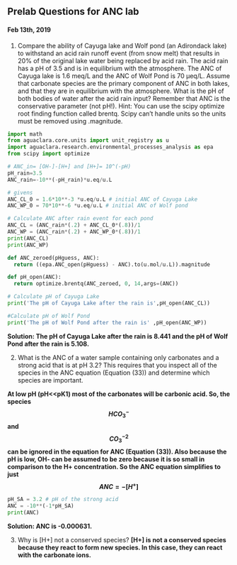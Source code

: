 ## Prelab Questions for ANC lab
#### Feb 13th, 2019

1. Compare the ability of Cayuga lake and Wolf pond (an Adirondack lake) to withstand an acid rain runoff event (from snow melt) that results in 20% of the original lake water being replaced by acid rain. The acid rain has a pH of 3.5 and is in equilibrium with the atmosphere. The ANC of Cayuga lake is 1.6 meq/L and the ANC of Wolf Pond is 70 μeq/L. Assume that carbonate species are the primary component of ANC in both lakes, and that they are in equilibrium with the atmosphere. What is the pH of both bodies of water after the acid rain input? Remember that ANC is the conservative parameter (not pH!). Hint: You can use the scipy optimize root finding function called brentq. Scipy can’t handle units so the units must be removed using .magnitude.

```python
import math
from aguaclara.core.units import unit_registry as u
import aguaclara.research.environmental_processes_analysis as epa
from scipy import optimize

# ANC_in= [OH-]-[H+] and [H+]= 10^(-pH)
pH_rain=3.5
ANC_rain=-10**(-pH_rain)*u.eq/u.L

# givens
ANC_CL_0 = 1.6*10**-3 *u.eq/u.L # initial ANC of Cayuga Lake
ANC_WP_0 = 70*10**-6 *u.eq/u.L # initial ANC of Wolf pond

# Calculate ANC after rain event for each pond
ANC_CL = (ANC_rain*(.2) + ANC_CL_0*(.8))/1
ANC_WP = (ANC_rain*(.2) + ANC_WP_0*(.8))/1
print(ANC_CL)
print(ANC_WP)

def ANC_zeroed(pHguess, ANC):
  return ((epa.ANC_open(pHguess) - ANC).to(u.mol/u.L)).magnitude

def pH_open(ANC):
  return optimize.brentq(ANC_zeroed, 0, 14,args=(ANC))

# Calculate pH of Cayuga Lake
print('The pH of Cayuga Lake after the rain is',pH_open(ANC_CL))

#Calculate pH of Wolf Pond
print('The pH of Wolf Pond after the rain is' ,pH_open(ANC_WP))

```
**Solution: The pH of Cayuga Lake after the rain is 8.441 and the pH of Wolf Pond after the rain is 5.108.**


2. What is the ANC of a water sample containing only carbonates and a strong acid that is at pH 3.2? This requires that you inspect all of the species in the ANC equation (Equation (33)) and determine which species are important.

**At low pH (pH<<pK1) most of the carbonates will be carbonic acid. So, the species $$HCO_3^-$$ and $$ CO_3^{-2}$$ can be ignored in the equation for ANC (Equation (33)). Also because the pH is low, OH- can be assumed to be zero because it is so small in comparison to the H+ concentration. So the ANC equation simplifies to just $$ANC =  - [H^+]$$**

```python
pH_SA = 3.2 # pH of the strong acid
ANC = -10**(-1*pH_SA)
print(ANC)
```
**Solution: ANC is -0.000631.**


3. Why is [H+] not a conserved species?
**[H+] is not a conserved species because they react to form new species. In this case, they can react with the carbonate ions.**
